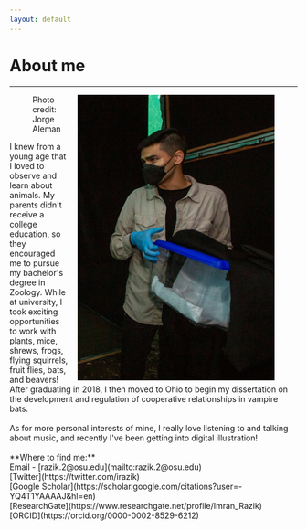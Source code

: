 ```yaml
---
layout: default
---
```

# About me
---
<figure>
  
  <img align="right" src="assets/photos/sec lonnie bunch at stri_020422_JAleman-91.jpg" height="500px" style="float:right; margin-left:15px; margin-bottom:3px">
  <figcaption class="figure-caption text-center">Photo credit: Jorge Aleman</figcaption>
  
</figure>
I knew from a young age that I loved to observe and learn about animals. My parents didn't receive a college education, so they encouraged me to pursue my bachelor's degree in Zoology. While at university, I took exciting opportunities to work with plants, mice, shrews, frogs, flying squirrels, fruit flies, bats, and beavers! After graduating in 2018, I then moved to Ohio to begin my dissertation on the development and regulation of cooperative relationships in vampire bats.
<br /> 
<br /> 
As for more personal interests of mine, I really love listening to and talking about music, and recently I've been getting into digital illustration!
<br />
<br />
**Where to find me:** <br/> 
Email - [razik.2@osu.edu](mailto:razik.2@osu.edu) <br/>
[Twitter](https://twitter.com/irazik) <br/>
[Google Scholar](https://scholar.google.com/citations?user=-YQ4T1YAAAAJ&hl=en) <br/>
[ResearchGate](https://www.researchgate.net/profile/Imran_Razik) <br/>
[ORCID](https://orcid.org/0000-0002-8529-6212) <br/>

